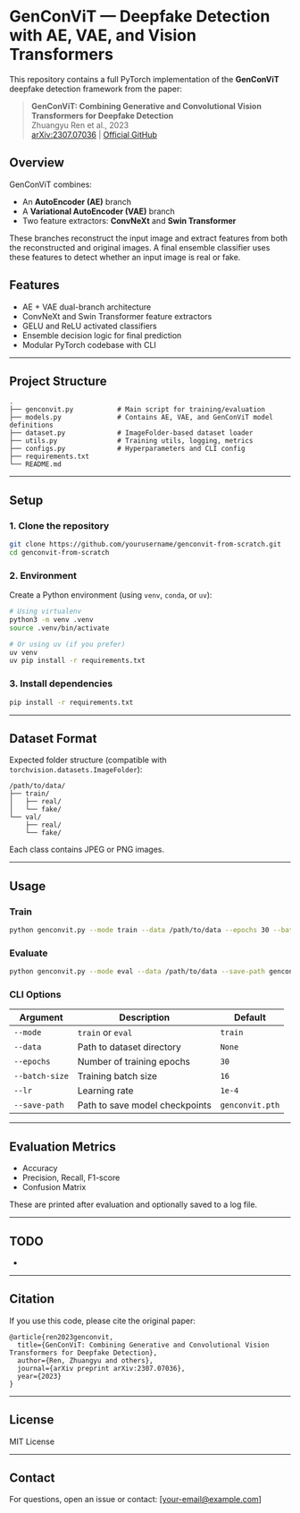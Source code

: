 # GenConViT — Deepfake Detection with AE, VAE, and Vision Transformers

This repository contains a full PyTorch implementation of the **GenConViT** deepfake detection framework from the paper:

> **GenConViT: Combining Generative and Convolutional Vision Transformers for Deepfake Detection**\
> Zhuangyu Ren et al., 2023\
> [arXiv:2307.07036](https://arxiv.org/pdf/2307.07036) | [Official GitHub](https://github.com/erprogs/GenConViT)

## Overview

GenConViT combines:

- An **AutoEncoder (AE)** branch
- A **Variational AutoEncoder (VAE)** branch
- Two feature extractors: **ConvNeXt** and **Swin Transformer**

These branches reconstruct the input image and extract features from both the reconstructed and original images. A final ensemble classifier uses these features to detect whether an input image is real or fake.

## Features

- AE + VAE dual-branch architecture
- ConvNeXt and Swin Transformer feature extractors
- GELU and ReLU activated classifiers
- Ensemble decision logic for final prediction
- Modular PyTorch codebase with CLI

---

## Project Structure

```
.
├── genconvit.py           # Main script for training/evaluation
├── models.py              # Contains AE, VAE, and GenConViT model definitions
├── dataset.py             # ImageFolder-based dataset loader
├── utils.py               # Training utils, logging, metrics
├── configs.py             # Hyperparameters and CLI config
├── requirements.txt
└── README.md
```

---

## Setup

### 1. Clone the repository

```bash
git clone https://github.com/yourusername/genconvit-from-scratch.git
cd genconvit-from-scratch
```

### 2. Environment

Create a Python environment (using `venv`, `conda`, or `uv`):

```bash
# Using virtualenv
python3 -m venv .venv
source .venv/bin/activate

# Or using uv (if you prefer)
uv venv
uv pip install -r requirements.txt
```

### 3. Install dependencies

```bash
pip install -r requirements.txt
```

---

## Dataset Format

Expected folder structure (compatible with `torchvision.datasets.ImageFolder`):

```
/path/to/data/
├── train/
│   ├── real/
│   └── fake/
└── val/
    ├── real/
    └── fake/
```

Each class contains JPEG or PNG images.

---

## Usage

### Train

```bash
python genconvit.py --mode train --data /path/to/data --epochs 30 --batch-size 16 --lr 1e-4
```

### Evaluate

```bash
python genconvit.py --mode eval --data /path/to/data --save-path genconvit.pth
```

### CLI Options

| Argument       | Description                    | Default         |
| -------------- | ------------------------------ | --------------- |
| `--mode`       | `train` or `eval`              | `train`         |
| `--data`       | Path to dataset directory      | `None`          |
| `--epochs`     | Number of training epochs      | `30`            |
| `--batch-size` | Training batch size            | `16`            |
| `--lr`         | Learning rate                  | `1e-4`          |
| `--save-path`  | Path to save model checkpoints | `genconvit.pth` |

---

## Evaluation Metrics

- Accuracy
- Precision, Recall, F1-score
- Confusion Matrix

These are printed after evaluation and optionally saved to a log file.

---

## TODO

-

---

## Citation

If you use this code, please cite the original paper:

```
@article{ren2023genconvit,
  title={GenConViT: Combining Generative and Convolutional Vision Transformers for Deepfake Detection},
  author={Ren, Zhuangyu and others},
  journal={arXiv preprint arXiv:2307.07036},
  year={2023}
}
```

---

## License

MIT License

---

## Contact

For questions, open an issue or contact: [[your-email@example.com](mailto\:your-email@example.com)]

